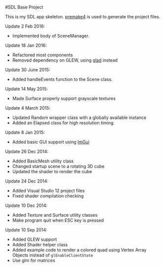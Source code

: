 #SDL Base Project

This is my SDL app skeleton.
[premake4](http://industriousone.com/premake) is used to generate the project files.

Update 2 Feb 2016:
- Implemented body of SceneManager.

Update 18 Jan 2016:
- Refactored most components
- Removed dependency on GLEW, using [glad](https://github.com/Dav1dde/glad) instead

Update 30 June 2015:
- Added handleEvents function to the Scene class.

Update 14 May 2015:
- Made Surface properly support grayscale textures

Update 4 March 2015:
- Updated Random wrapper class with a globally available instance
- Added an Elapsed class for high resolution timing.

Update 8 Jan 2015:
- Added basic GUI support using [ImGui](https://github.com/ocornut/imgui)

Update 26 Dec 2014:
- Added BasicMesh utility class
- Changed startup scene to a rotating 3D cube
- Updated the shader to render the cube

Update 24 Dec 2014:
- Added Visual Studio 12 project files
- Fixed shader compilation checking

Update 10 Dec 2014:
- Added Texture and Surface utility classes
- Make program quit when ESC key is pressed

Update 10 Sep 2014:
- Added GLEW support
- Added Shader helper class
- Added example code to render a colored quad using Vertex Array Objects instead of `glEnableClientState`
- Use glm for matrices
